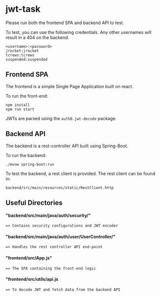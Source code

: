 # jwt-task
Please run both the frontend SPA and backend API to test.

To test, you can use the following credentials. Any other usernames will result in a 404 on the backend.
```
<username>:<password>
jrocket:jrocket
tcrews:tcrews
suspended:suspended
```

## Frontend SPA
The frontend is a simple Single Page Application built on react. 

To run the front-end:
```
npm install
npm run start
```
JWTs are parsed using the `auth0.jwt-decode` package.

## Backend API
The backend is a rest-controller API built using Spring-Boot.

To run the backend:
```
./mvnw spring-boot:run
```

To test the backend, a rest client is provided. The rest client can be found in:
```
backend/src/main/resources/static/RestClient.http
```

## Useful Directories

#### "backend/src/main/java/auth/security/" 
	
	=> Contains security configurations and JWT encoder 

#### "backend/src/main/java/auth/user/UserController/"

 	=> Handles the rest controller API end-point

#### "frontend/src/App.js"

	=> The SPA containing the front-end logic

#### "frontend/src/utils/api.js

	=> To decode JWT and fetch data from the backend API

